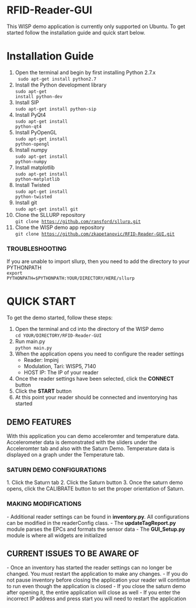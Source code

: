RFID-Reader-GUI
===============

This WISP demo application is currently only supported on Ubuntu. To get started follow the installation guide and quick start below.

<h1>Installation Guide</h1>

1. Open the terminal and begin by first installing Python 2.7.x <br/>
     <code> sudo apt-get install python2.7</code>
2. Install the Python development library <br/>
      <code>sudo apt-get install python-dev</code>
3. Install SIP <br/>
      <code>sudo apt-get install python-sip</code>
4. Install PyQt4 <br/>
      <code>sudo apt-get install python-qt4</code>
5. Install PyOpenGL <br/>
      <code>sudo apt-get install python-opengl</code>
6. Install numpy <br/>
     <code>sudo apt-get install python-numpy</code>
7. Install matplotlib <br/>
      <code>sudo apt-get install python-matplotlib</code>
8. Install Twisted <br/>
      <code>sudo apt-get install python-twisted</code>
9. Install git <br/>
      <code>sudo apt-get install git</code>
10. Clone the SLLURP repository <br/>
      <code>git clone https://github.com/ransford/sllurp.git</code>
11. Clone the WISP demo app repository <br/>
     <code>git clone https://github.com/zkapetanovic/RFID-Reader-GUI.git</code>

<h3>TROUBLESHOOTING</h3>

If you are unable to import sllurp, then you need to add the directory to your PYTHONPATH <br/>
      <code>export PYTHONPATH=$PYTHONPATH:YOUR/DIRECTORY/HERE/sllurp</code>

<h1>QUICK START</h1>
To get the demo started, follow these steps:

1. Open the terminal and cd into the directory of the WISP demo <br/>
      <code>cd YOUR/DIRECTORY/RFID-Reader-GUI</code>
2. Run main.py <br/>
      <code>python main.py</code>
3. When the application opens you need to configure the reader settings <br/>
      - Reader: Impinj
      - Modulation, Tari: WISP5, 7140
      - HOST IP: The IP of your reader
4. Once the reader settings have been selected, click the <b>CONNECT</b> button
5. Click the <b>START</b> button
6. At this point your reader should be connected and inventorying has started

<h2>DEMO FEATURES</h2>
With this application you can demo acceleromter and temperature data. Accelerometer data is demonstrated with the sliders under the Acceleromter tab and also with the Saturn Demo. Temperature data is displayed on a graph under the Temperature tab. 

<h3>SATURN DEMO CONFIGURATIONS</h3>
1. Click the Saturn tab
2. Click the Saturn button
3. Once the saturn demo opens, click the CALIBRATE button to set the proper orientation of Saturn.

<h3>MAKING MODIFICATIONS</h3>
- Additional reader settings can be found in <b>inventory.py</b>. All configurations can be modified in the readerConfig class.
- The <b>updateTagReport.py</b> module parses the EPCs and formats the sensor data
- The <b>GUI_Setup.py</b> module is where all widgets are initialized

<h2>CURRENT ISSUES TO BE AWARE OF</h2>
- Once an inventory has started the reader settings can no longer be changed. You must restart the application to make any changes.
- If you do not pause inventory before closing the application your reader will contintue to run even though the application is closed
- If you close the saturn demo after opening it, the entire application will close as well
- If you enter the incorrect IP address and press start you will need to restart the application

